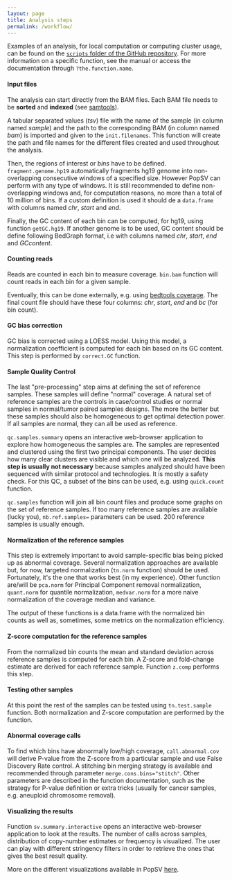 ```yaml
---
layout: page
title: Analysis steps
permalink: /workflow/
---
```


Examples of an analysis, for local computation or computing cluster usage, can be found on the [`scripts` folder of the GitHub repository](https://github.com/jmonlong/PopSV/tree/forPaper/scripts). For more information on a specific function, see the manual or access the documentation through `?the.function.name`.

#### Input files
The analysis can start directly from the BAM files. Each BAM file needs to be **sorted** and **indexed** (see [samtools](http://www.htslib.org/)).

A tabular separated values (*tsv*) file with the name of the sample (in column named *sample*) and the path to the corresponding BAM (in column named *bam*) is imported and  given to the `init.filenames`. This function will create the path and file names for the different files created and used throughout the analysis.

Then, the regions of interest or *bins* have to be defined. `fragment.genome.hp19` automatically fragments hg19 genome into non-overlapping consecutive windows of a specified size. However PopSV can perform with any type of windows. It is still recommended to define non-overlapping windows and, for computation reasons, no more than a total of 10 million of bins. If a custom definition is used it should de a `data.frame` with columns named *chr*, *start* and *end*.

Finally, the GC content of each bin can be computed, for hg19, using function `getGC.hg19`. If another genome is to be used, GC content should be define following BedGraph format, i.e with columns named *chr*, *start*, *end* and *GCcontent*.

#### Counting reads
Reads are counted in each bin to measure coverage. `bin.bam` function will count reads in each bin for a given sample.

Eventually, this can be done externally, e.g. using [bedtools coverage](http://bedtools.readthedocs.org/en/latest/content/tools/coverage.html). The final count file should have these four columns: *chr*, *start*, *end* and *bc* (for bin count).

#### GC bias correction
GC bias is corrected using a LOESS model. Using this model, a normalization coefficient is computed for each bin based on its GC content. This step is performed by `correct.GC` function.

#### Sample Quality Control
The last "pre-processing" step aims at defining the set of reference samples. These samples will define "normal" coverage. A natural set of reference samples are the controls in case/control studies or normal samples in normal/tumor paired samples designs. The more the better but these samples should also be homogeneous to get optimal detection power. If all samples are normal, they can all be used as reference. 

`qc.samples.summary` opens an interactive web-browser application to explore how homogeneous the samples are. The samples are represented and clustered using the first two principal components. The user decides how many clear clusters are visible and which one will be analyzed. **This step is usually not necessary** because samples analyzed should have been sequenced with similar protocol and technologies. It is mostly a safety check. For this QC, a subset of the bins can be used, e.g. using `quick.count` function.

`qc.samples` function will join all bin count files and produce some graphs on the set of reference samples. If too many reference samples are available (lucky you), `nb.ref.samples=` parameters can be used. 200 reference samples is usually enough.

#### Normalization of the reference samples

This step is extremely important to avoid sample-specific bias being picked up as abnormal coverage. Several normalization approaches are available but, for now, targeted normalization (`tn.norm` function) should be used. Fortunately, it's the one that works best (in my experience). Other function are/will be `pca.norm` for Principal Component removal normalization, `quant.norm` for quantile normalization, `medvar.norm` for a more naive normalization of the coverage median and variance.

The output of these functions is a data.frame with the normalized bin counts as well as, sometimes, some metrics on the normalization efficiency.

#### Z-score computation for the reference samples

From the normalized bin counts the mean and standard deviation across reference samples is computed for each bin. A Z-score and fold-change estimate are derived for each reference sample. Function `z.comp` performs this step.

#### Testing other samples

At this point the rest of the samples can be tested using `tn.test.sample` function. Both normalization and Z-score computation are performed by the function.

#### Abnormal coverage calls
To find which bins have abnormally low/high coverage, `call.abnormal.cov` will derive P-value from the Z-score from a particular sample and use False Discovery Rate control. A stitching bin merging strategy is available and recommended through parameter `merge.cons.bins="stitch"`. Other parameters are described in the function documentation, such as the strategy for P-value definition or extra tricks (usually for cancer samples, e.g. aneuploid chromosome removal). 

#### Visualizing the results
Function `sv.summary.interactive` opens an interactive web-browser application to look at the results. The number of calls across samples, distribution of copy-number estimates or frequency is visualized. The user can play with different stringency filters in order to retrieve the ones that gives the best result quality.

More on the different visualizations available in PopSV [here](3-Visualization.md).
